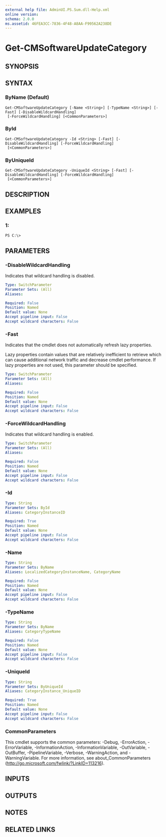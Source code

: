 ```yaml
---
external help file: AdminUI.PS.Sum.dll-Help.xml
online version: 
schema: 2.0.0
ms.assetid: 46FEA3CC-7836-4F48-A8AA-F99562A238DE
---
```


# Get-CMSoftwareUpdateCategory

## SYNOPSIS

## SYNTAX

### ByName (Default)
```
Get-CMSoftwareUpdateCategory [-Name <String>] [-TypeName <String>] [-Fast] [-DisableWildcardHandling]
 [-ForceWildcardHandling] [<CommonParameters>]
```

### ById
```
Get-CMSoftwareUpdateCategory -Id <String> [-Fast] [-DisableWildcardHandling] [-ForceWildcardHandling]
 [<CommonParameters>]
```

### ByUniqueId
```
Get-CMSoftwareUpdateCategory -UniqueId <String> [-Fast] [-DisableWildcardHandling] [-ForceWildcardHandling]
 [<CommonParameters>]
```

## DESCRIPTION

## EXAMPLES

### 1:
```
PS C:\>
```

## PARAMETERS

### -DisableWildcardHandling
Indicates that wildcard handling is disabled.

```yaml
Type: SwitchParameter
Parameter Sets: (All)
Aliases: 

Required: False
Position: Named
Default value: None
Accept pipeline input: False
Accept wildcard characters: False
```

### -Fast
Indicates that the cmdlet does not automatically refresh lazy properties.

Lazy properties contain values that are relatively inefficient to retrieve which can cause additional network traffic and decrease cmdlet performance.
If lazy properties are not used, this parameter should be specified.

```yaml
Type: SwitchParameter
Parameter Sets: (All)
Aliases: 

Required: False
Position: Named
Default value: None
Accept pipeline input: False
Accept wildcard characters: False
```

### -ForceWildcardHandling
Indicates that wildcard handling is enabled.

```yaml
Type: SwitchParameter
Parameter Sets: (All)
Aliases: 

Required: False
Position: Named
Default value: None
Accept pipeline input: False
Accept wildcard characters: False
```

### -Id
```yaml
Type: String
Parameter Sets: ById
Aliases: CategoryInstanceID

Required: True
Position: Named
Default value: None
Accept pipeline input: False
Accept wildcard characters: False
```

### -Name
```yaml
Type: String
Parameter Sets: ByName
Aliases: LocalizedCategoryInstanceName, CategoryName

Required: False
Position: Named
Default value: None
Accept pipeline input: False
Accept wildcard characters: False
```

### -TypeName
```yaml
Type: String
Parameter Sets: ByName
Aliases: CategoryTypeName

Required: False
Position: Named
Default value: None
Accept pipeline input: False
Accept wildcard characters: False
```

### -UniqueId
```yaml
Type: String
Parameter Sets: ByUniqueId
Aliases: CategoryInstance_UniqueID

Required: True
Position: Named
Default value: None
Accept pipeline input: False
Accept wildcard characters: False
```

### CommonParameters
This cmdlet supports the common parameters: -Debug, -ErrorAction, -ErrorVariable, -InformationAction, -InformationVariable, -OutVariable, -OutBuffer, -PipelineVariable, -Verbose, -WarningAction, and -WarningVariable. For more information, see about_CommonParameters (http://go.microsoft.com/fwlink/?LinkID=113216).

## INPUTS

## OUTPUTS

## NOTES

## RELATED LINKS


